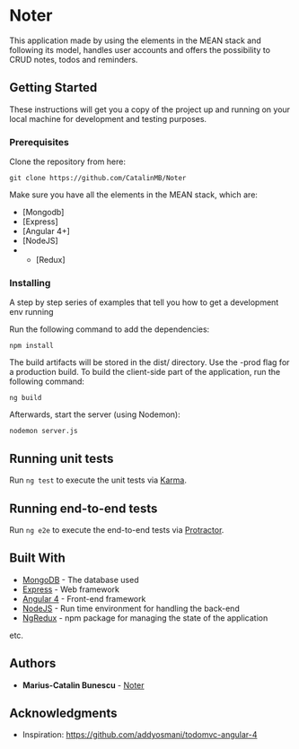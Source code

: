 # Noter

This application made by using the elements in the MEAN stack and following its model, handles user accounts and offers the possibility to CRUD notes, todos and reminders.

## Getting Started

These instructions will get you a copy of the project up and running on your local machine for development and testing purposes.

### Prerequisites

Clone the repository from here:

```
git clone https://github.com/CatalinMB/Noter
```

Make sure you have all the elements in the MEAN stack, which are:

* [Mongodb]
* [Express]
* [Angular 4+]
* [NodeJS]
* + [Redux]


### Installing

A step by step series of examples that tell you how to get a development env running

Run the following command to add the dependencies:

```
npm install
```

The build artifacts will be stored in the dist/ directory. Use the -prod flag for a production build. To build the client-side part of the application, run the following command:

```
ng build
```

Afterwards, start the server (using Nodemon): 

```
nodemon server.js
```

## Running unit tests

Run `ng test` to execute the unit tests via [Karma](https://karma-runner.github.io).

## Running end-to-end tests

Run `ng e2e` to execute the end-to-end tests via [Protractor](http://www.protractortest.org/).

## Built With

* [MongoDB](https://docs.mongodb.com/manual/tutorial/getting-started/) - The database used
* [Express](https://expressjs.com/en/4x/api.html) - Web framework
* [Angular 4](https://angular.io/guide/quickstart) - Front-end framework
* [NodeJS](https://nodejs.org/en/about/) - Run time environment for handling the back-end
* [NgRedux](https://github.com/angular-redux) - npm package for managing the state of the application

etc. 

## Authors

* **Marius-Catalin Bunescu** - [Noter](https://github.com/CatalinMB/Noter)

## Acknowledgments

* Inspiration: https://github.com/addyosmani/todomvc-angular-4

